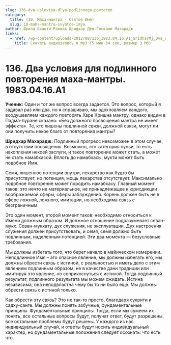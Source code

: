 ```yaml
---
slug: 136-dva-usloviya-dlya-podlinnogo-povtoren
category:
  title: (10. Маха-мантра - Святое Имя)
  slug: 10-maha-mantra-svyatoe-imya
author: Шрила Бхакти Ракшак Шридхар Дев-Госвами Махарадж
links:
  - href: /wp-content/uploads/2012/08/136_1983.04.16.A1_SridharMj_Dva_usloviya_dlya_podlinnogo_povtoreniya_maha-mantry.mp3
    title: Скачать аудиозапись в mp3 (5 мин 34 сек, размер 3 Мб)
---
```


# 136. Два условия для подлинного повторения маха-мантры. 1983.04.16.A1

**Ученик:** Один и тот же вопрос всегда задается. Это вопрос, который я задавал раз или два, но я спрашиваю, мы вдохновляем каждого, воодушевляем каждого повторять Харе Кришна мантру, однако видим в Падма-пуране сказано: «Без должного посвящения мантра не имеет эффекта». Те, кто лишены подлинной связи, должной связи, могут ли они получить некое благо от повторения мантры?

**Шридхар Махарадж:** Подлинный прогресс невозможен в этом случае, в отсутствии посвящения. Возможно, это категория пуньи, то есть накопления некоей заслуги, и такое повторение может стать, а может не стать намабхасой. Вплоть до намабхасы, мукти может быть подобное Имя.

Семя, лишенное потенции внутри, лекарство как будто бы присутствует, но потенция, мощь лекарства отсутствует. Максимально подобное повторение может породить намабхасу. Главный момент таков: это нечто не материальное, не принадлежащее к юрисдикции воображаемой сферы, сферы заблуждения. Корень должен быть не в сфере ложной, ложного, имитации, но необходима связь с безграничным.

Это один момент, второй момент таков: необходимо относиться к Имени должным образом. И должное отношение подразумевает севан-мукх. Севан-мукхату, дух служения, не эксплуатации. Дух настроения служения должен присутствовать, и семя, семя должно быть подлинным, наделенным потенцией. Эти два момента — безусловные требования.

Мы должны избегать того, что берет начало в майическом измерении. Неподлинное Имя – это опасное явление, мы должны избегать его, мы должны обрести связь с истиной, с реальностью и иметь дело с этим явлением подлинным образом, не в качестве дани традиции или имитируя это явление, но соприкоснуться с истиной. Тогда подлинный результат, подлинного результата мы можем ожидать. Истина независима, она неподвластна чему бы то ни было еще. Мы должны обрести связь с истиной только.

Как обрести эту связь? Это не так-то просто, благодаря сукрити и садху-санге. Мы должны понять азбучные, фундаментальные принципы. Фундаментальные принципы. Тогда, если мы сумеем их понять, все остальные вопросы будут, получат ответ, будут разрешены, все остальные проблемы будут решены. У каждого из нас индивидуальный случай, и ответы будут носить индивидуальный характер, но фундаментальные положения следует осознать: что есть что.

